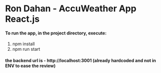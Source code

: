 # Ron Dahan - AccuWeather App React.js

#### To run the app, in the project directory, execute:
1. npm install
2. npm run start


#### the backend url is - http://localhost:3001 (already hardcoded and not in ENV to ease the review)

